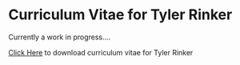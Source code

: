 Curriculum Vitae for Tyler Rinker
===

Currently a work in progress....

[Click Here](https://github.com/trinker/cv/blob/master/REPORT/curriculum_vitae_tyler_rinker.pdf?raw=true) to download curriculum vitae for Tyler Rinker